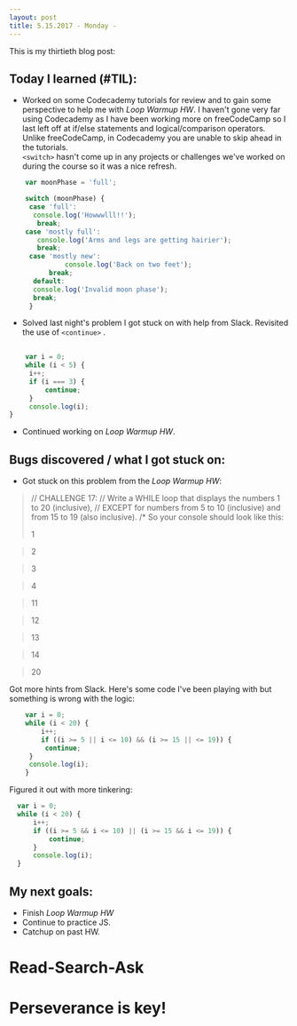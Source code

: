 ```yaml
---
layout: post
title: 5.15.2017 - Monday - 
---
```


This is my thirtieth blog post:


## Today I learned (#TIL):   

- Worked on some Codecademy tutorials for review and to gain some perspective to help me with _Loop Warmup HW_.  I haven't gone very far using Codecademy as I have been working more on freeCodeCamp so I last left off at if/else statements and logical/comparison operators.  Unlike freeCodeCamp, in Codecademy you are unable to skip ahead in the tutorials.  
`<switch>` hasn't come up in any projects or challenges we've worked on during the course so it was a nice refresh.  

```javascript
    var moonPhase = 'full';

    switch (moonPhase) {
     case 'full':
      console.log('Howwwlll!!');
       break;
    case 'mostly full':
       console.log('Arms and legs are getting hairier');
       break;
     case 'mostly new':
              console.log('Back on two feet');
          break;
      default:
      console.log('Invalid moon phase');
      break;
     }
```

- Solved last night's problem I got stuck on with help from Slack.  Revisited the use of `<continue>` .  

```javascript
  
    var i = 0;
    while (i < 5) {
     i++;
     if (i === 3) {
         continue;
     }
     console.log(i);
}
```

- Continued working on _Loop Warmup HW_.  



## Bugs discovered / what I got stuck on:

- Got stuck on this problem from the _Loop Warmup HW_:

>// CHALLENGE 17:
>// Write a WHILE loop that displays the numbers 1 to 20 (inclusive),
>// EXCEPT for numbers from 5 to 10 (inclusive) and from 15 to 19 (also inclusive).
>/* So your console should look like this:
>
>1 

>2

>3

>4 

>11

>12 

>13

>14

>20

Got more hints from Slack.  Here's some code I've been playing with but something is wrong with the logic:

```javascript
    var i = 0;
    while (i < 20) {
        i++;
        if ((i >= 5 || i <= 10) && (i >= 15 || <= 19)) {
         continue;
     }
     console.log(i);
    }
```

Figured it out with more tinkering:

```javascript
  var i = 0;
  while (i < 20) {
      i++;
      if ((i >= 5 && i <= 10) || (i >= 15 && i <= 19)) {
          continue;
      }
      console.log(i);
  }
```

## My next goals:

- Finish _Loop Warmup HW_
- Continue to practice JS.  
- Catchup on past HW.

# Read-Search-Ask

# Perseverance is key!







